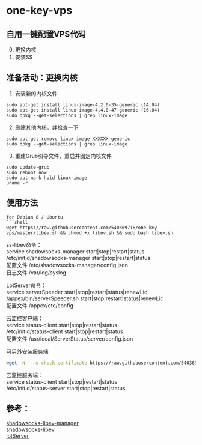# one-key-vps
## 自用一键配置VPS代码
0. 更换内核
1. 安装SS

## 准备活动：更换内核
1. 安装新的内核文件
```shell
sudo apt-get install linux-image-4.2.0-35-generic (14.04)
sudo apt-get install linux-image-4.4.0-47-generic (16.04)
sudo dpkg --get-selections | grep linux-image
```
2. 删除其他内核，并检查一下
```shell
sudo apt-get remove linux-image-XXXXXX-generic
sudo dpkg --get-selections | grep linux-image
```
3. 重建Grub引导文件，重启并固定内核文件
```shell
sudo update-grub
sudo reboot now
sudo apt-mark hold linux-image
uname -r
```

## 使用方法
```
for Debian 8 / Ubuntu
```shell
wget https://raw.githubusercontent.com/540369718/one-key-vps/master/libev.sh && chmod +x libev.sh && sudo bash libev.sh
```

ss-libev命令：  
service shadowsocks-manager start|stop|restart|status   
/etc/init.d/shadowsocks-manager start|stop|restart|status  
配置文件 /etc/shadowsocks-manager/config.json  
日志文件 /var/log/syslog  

LotServer命令：  
service serverSpeeder start|stop|restart|status|renewLic  
/appex/bin/serverSpeeder.sh start|stop|restart|status|renewLic   
配置文件 /appex/etc/config  

云监控客户端：  
service status-client start|stop|restart|status   
/etc/init.d/status-client start|stop|restart|status  
配置文件 /usr/local/ServerStatus/server/config.json  

可另外安装[服务端](https://github.com/540369718/ServerStatus)    
``` bash
wget -N --no-check-certificate https://raw.githubusercontent.com/540369718/ServerStatus/master/shell/status_server.sh && chmod +x status_server.sh && bash status_server.sh 
```
云监控服务端：  
service status-client start|stop|restart|status  
/etc/init.d/status-server start|stop|restart|status  

## 参考： 
[shadowsocks-libev-manager](https://teddysun.com/532.html)  
[shadowsocks-libev](https://github.com/shadowsocks/shadowsocks-libev)  
[lotServer](https://moeclub.org/2017/03/08/14/)
